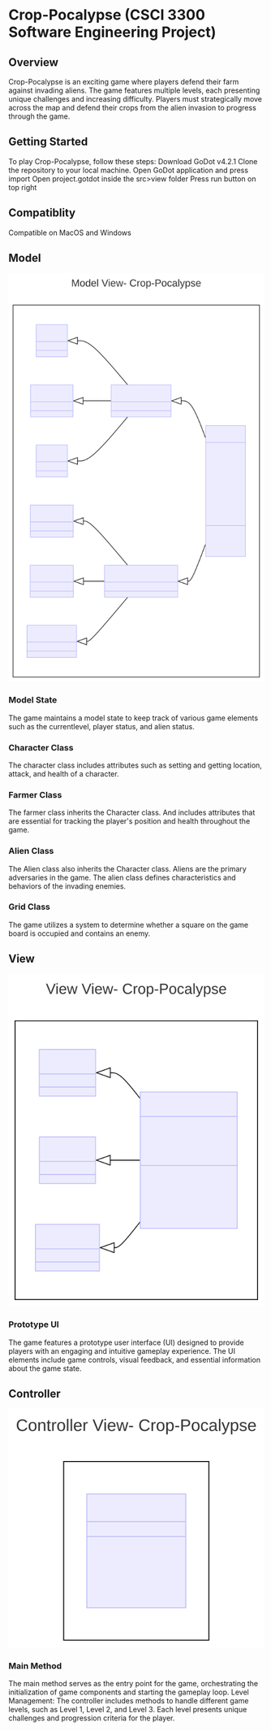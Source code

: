 # Crop-Pocalypse (CSCI 3300 Software Engineering Project)

## Overview

Crop-Pocalypse is an exciting game where players defend their farm against invading aliens. The game features multiple levels, each presenting unique challenges and increasing difficulty. Players must strategically move across the map and defend their crops from the alien invasion to progress through the game.

## Getting Started

To play Crop-Pocalypse, follow these steps:
Download GoDot v4.2.1
Clone the repository to your local machine.
Open GoDot application and press import
Open project.gotdot inside the src>view folder
Press run button on top right

## Compatiblity

Compatible on MacOS and Windows

## Model
![ModelView Diagram](ModelView.svg)

### Model State

The game maintains a model state to keep track of various game elements such as the currentlevel, player status, and alien status.

### Character Class

The character class includes attributes such as setting and getting location, attack, and health of a character.

### Farmer Class

The farmer class inherits the Character class. And includes attributes that are essential for tracking the player's position and health throughout the game.

### Alien Class

The Alien class also inherits the Character class. Aliens are the primary adversaries in the game. The alien class defines characteristics and behaviors of the invading enemies.

### Grid Class

The game utilizes a system to determine whether a square on the game board is occupied and contains an enemy.

## View
![ModelView Diagram](ViewView.svg)

### Prototype UI

The game features a prototype user interface (UI) designed to provide players with an engaging and intuitive gameplay experience. The UI elements include game controls, visual feedback, and essential information about the game state.

## Controller
![ModelView Diagram](ControllerView.svg)

### Main Method

The main method serves as the entry point for the game, orchestrating the initialization of game components and starting the gameplay loop.
Level Management: The controller includes methods to handle different game levels, such as Level 1, Level 2, and Level 3. Each level presents unique challenges and progression criteria for the player.

